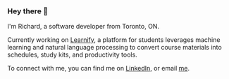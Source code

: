 ### Hey there 👋

I'm Richard, a software developer from Toronto, ON.

Currently working on [Learnify](https://learnify.ca), a platform for students leverages machine learning and natural language processing to convert course materials into schedules, study kits, and productivity tools.

To connect with me, you can find me on [LinkedIn](https://linkedin.com/in/richardantao), or email [me](mailto:richardmantao@gmail.com).
